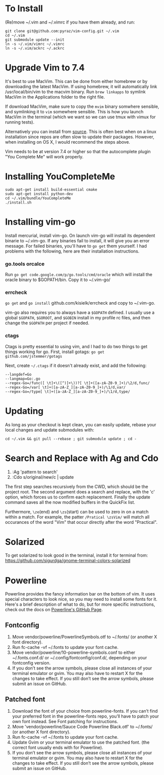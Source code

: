 # To Install

(Re)move ~/.vim and ~/.vimrc if you have them already, and run:

    git clone git@github.com:pyraz/vim-config.git ~/.vim
    cd ~/.vim
    git submodule update --init
    ln -s ~/.vim/vimrc ~/.vimrc
    ln -s ~/.vim/ackrc ~/.ackrc

# Upgrade Vim to 7.4

It's best to use MacVim. This can be done from either homebrew or by downloading the latest MacVim.
If using homebrew, it will automatically link /usr/local/bin/vim to the macvim binary. Run `brew linkapps`
to symlink MacVim in the Applications folder to the right file.

If download MacVim, make sure to copy the `mvim` binary somwhere sensible, and symlinking it to
`vim` somewhere sensible. This is how you launch MacVim in the terminal (which we want so we can use
tmux with vimux for running tests).

Alternatively you can install from [source](https://github.com/Valloric/YouCompleteMe/wiki/Building-Vim-from-source).
This is often best when on a linux installation since repos are often slow to update their packages. However,
when installing on OS X, I would recommend the steps above.

Vim needs to be at version 7.4 or higher so that the autocomplete plugin "You Complete Me" will work
properly.

# Installing YouCompleteMe

```shell
sudo apt-get install build-essential cmake
sudo apt-get install python-dev
cd ~/.vim/bundle/YouCompleteMe
./install.sh
```

# Installing vim-go

Install mercurial, install vim-go. On launch vim-go will install its dependent
binarie to ~/.vim-go. If any binaries fail to install, it will give you an error message.
For failed binaries, you'll have to `go get` them yourself. I had problems with the following,
here are their installation instructions.

### go.tools orcalce
Run `go get code.google.com/p/go.tools/cmd/oracle` which will install the oracle
binary to $GOPATH/bin. Copy it to ~/.vim-go/

### errcheck
`go get` and `go install` github.com/kisielk/errcheck and copy to ~/.vim-go.

vim-go also requires you to always have a `$GOPATH` defined. I usually use a global
`$GOPATH`, `$GOROOT`, and `$GOBIN` install in my profile rc files, and then change
the `$GOPATH` per project if needed.

### ctags
Ctags is pretty essential to using vim, and I had to do two things to get things working
for go. First, install gotags: `go get github.com/jstemmer/gotags`

Next, create `~/.ctags` if it doesn't already exist, and add the following:
```shell
--langdef=Go
--langmap=Go:.go
--regex-Go=/func([ \t]+\([^)]+\))?[ \t]+([a-zA-Z0-9_]+)/\2/d,func/
--regex-Go=/var[ \t]+([a-zA-Z_][a-zA-Z0-9_]+)/\1/d,var/
--regex-Go=/type[ \t]+([a-zA-Z_][a-zA-Z0-9_]+)/\1/d,type/
```

# Updating

As long as your checkout is kept clean, you can easily update, rebase your local changes and update submodules with:

    cd ~/.vim && git pull --rebase ; git submodule update ; cd -


# Search and Replace with Ag and Cdo

1. :Ag 'pattern to search'
2. :Cdo s/original/new/c | update

The first step searches recursively from the CWD, which should be the project root.
The second argument does a search and replace, with the 'c' option, which forces
us to confirm each replacement. Finally the update command saves all the now
modified buffers in the QuickFix list.

Furthermore, `\ze`(end) and `\zs`(start) can be used to zero in on a match within a match.
For example, the patter `/Pratical \zsVim/` will match all occurances of the
word "Vim" that occur directly after the word "Practical".

# Solarized

To get solarized to look good in the terminal, install it for terminal from:
https://github.com/sigurdga/gnome-terminal-colors-solarized


# Powerline

Powerline provides the fancy information bar on the bottom of vim. It uses special characters to look nice,
so you may need to install some fonts for it. Here's a brief description of what to do, but for more
specific instructions, check out the docs on [Powerline's GitHub Page](https://github.com/Lokaltog/powerline).

## Fontconfig
1. Move vendor/powerline/PowerlineSymbols.otf to ~/.fonts/ (or another X font directory).
2. Run fc-cache -vf ~/.fonts to update your font cache.
3. Move vendor/powerline/10-powerline-symbols.conf to either ~/.fonts.conf.d/ or ~/.config/fontconfig/conf.d/, depending on your fontconfig version.
4. If you don’t see the arrow symbols, please close all instances of your terminal emulator or gvim. You may also have to restart X for the changes to take effect. If you still don’t see the arrow symbols, please submit an issue on GitHub.

## Patched font
1. Download the font of your choice from powerline-fonts. If you can’t find your preferred font in the powerline-fonts repo, you’ll have to patch your own font instead. See Font patching for instructions.
2. Move 'vendor/powerline/Sauce Code Powerline Black.otf' to ~/.fonts/ (or another X font directory).
3. Run fc-cache -vf ~/.fonts to update your font cache.
4. Update Gvim or your terminal emulator to use the patched font. (the correct font usually ends with for Powerline).
5. If you don’t see the arrow symbols, please close all instances of your terminal emulator or gvim. You may also have to restart X for the changes to take effect. If you still don’t see the arrow symbols, please submit an issue on GitHub.

